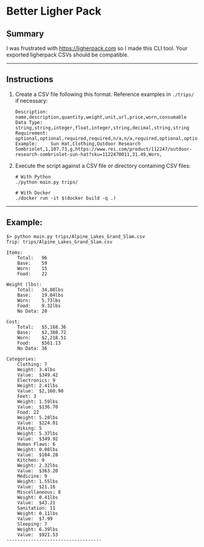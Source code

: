 # Better Ligher Pack

## Summary

I was frustrated with https://ligherpack.com so I made this CLI tool. Your exported ligherpack CSVs should be compatible. 

<hr>

## Instructions

1. Create a CSV file following this format. Reference examples in `./trips/` if necessary:
   ```csv
   Description: 	name,description,quantity,weight,unit,url,price,worn,consumable
   Data Type:   	string,string,integer,float,integer,string,decimal,string,string
   Requirement: 	optional,optional,required,required,n/a,n/a,required,optional,optional
   Example: 	Sun Hat,Clothing,Outdoor Research Sombriolet,1,107.73,g,https://www.rei.com/product/112247/outdoor-research-sombriolet-sun-hat?sku=1122470011,31.49,Worn,
   ```
   
2. Execute the script against a CSV file or directory containing CSV files:
   ```shell
   # With Python
   ./python main.py trips/
   
   # With Docker
   ./docker run -it $(docker build -q .)
   ```

<hr>

## Example:

```shell
$> python main.py trips/Alpine_Lakes_Grand_Slam.csv
Trip: trips/Alpine_Lakes_Grand_Slam.csv

Items:
    Total:   96
    Base:    59
    Worn:    15
    Food:    22

Weight (lbs):
    Total:   34.08lbs
    Base:    19.04lbs
    Worn:    5.73lbs
    Food:    9.32lbs
    No Data: 20

Cost:
    Total:   $5,168.36
    Base:    $2,388.72
    Worn:    $2,218.51
    Food:    $561.13
    No Data: 36

Categories:
    Clothing: 7
    Weight: 3.4lbs
    Value:  $349.42
    Electronics: 9
    Weight: 2.41lbs
    Value:  $2,160.90
    Feet: 3
    Weight: 1.59lbs
    Value:  $136.70
    Food: 22
    Weight: 5.28lbs
    Value:  $224.01
    Hiking: 5
    Weight: 5.37lbs
    Value:  $349.92
    Human Flaws: 6
    Weight: 0.08lbs
    Value:  $104.28
    Kitchen: 9
    Weight: 2.32lbs
    Value:  $363.20
    Medicine: 9
    Weight: 1.55lbs
    Value:  $21.16
    Miscellaneous: 8
    Weight: 0.41lbs
    Value:  $43.21
    Sanitation: 11
    Weight: 0.11lbs
    Value:  $7.99
    Sleeping: 7
    Weight: 6.39lbs
    Value:  $921.53
-----------------------------------
```



